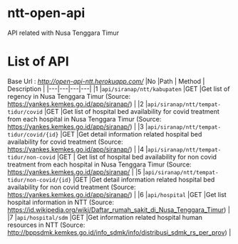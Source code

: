 # ntt-open-api
API related with Nusa Tenggara Timur

# List of API

Base Url : *http://open-api-ntt.herokuapp.com/*
|No |Path   |  Method  |  Description | 
|---|---|---|---|
|1   |`api/siranap/ntt/kabupaten`   |GET   |Get list of regency in Nusa Tenggara Timur (Source: https://yankes.kemkes.go.id/app/siranap/) |
|2   |`api/siranap/ntt/tempat-tidur/covid`   |GET   |Get list of hospital bed availability for covid treatment from each hospital in Nusa Tenggara Timur (Source: https://yankes.kemkes.go.id/app/siranap/)    |
|3   |`api/siranap/ntt/tempat-tidur/covid/{id}`   |GET   |Get detail information related hospital bed availability for covid treatment (Source: https://yankes.kemkes.go.id/app/siranap/)    |
|4   |`api/siranap/ntt/tempat-tidur/non-covid`  |GET   | Get list of hospital bed availability for non covid treatment from each hospital in Nusa Tenggara Timur (Source: https://yankes.kemkes.go.id/app/siranap/   |
|5   |`api/siranap/ntt/tempat-tidur/non-covid/{id}`   |GET   |Get detail information related hospital bed availability for non covid treatment (Source: https://yankes.kemkes.go.id/app/siranap/)    |
|6   |`api/hospital`  |GET   |Get list hospital information in NTT (Source: https://id.wikipedia.org/wiki/Daftar_rumah_sakit_di_Nusa_Tenggara_Timur)    |
|7   |`api/hospital/sdm`   |GET   |Get information related hospital human resources in NTT (Source: http://bppsdmk.kemkes.go.id/info_sdmk/info/distribusi_sdmk_rs_per_prov)    |
